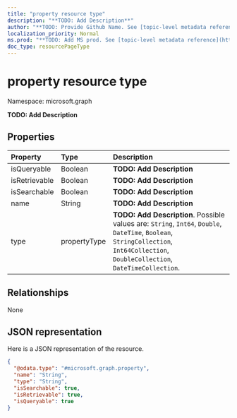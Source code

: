 ```yaml
---
title: "property resource type"
description: "**TODO: Add Description**"
author: "**TODO: Provide Github Name. See [topic-level metadata reference](https://msgo.azurewebsites.net/add/document/guidelines/metadata.html#topic-level-metadata)**"
localization_priority: Normal
ms.prod: "**TODO: Add MS prod. See [topic-level metadata reference](https://msgo.azurewebsites.net/add/document/guidelines/metadata.html#topic-level-metadata)**"
doc_type: resourcePageType
---
```


# property resource type


Namespace: microsoft.graph

**TODO: Add Description**

## Properties
|Property|Type|Description|
|:---|:---|:---|
|isQueryable|Boolean|**TODO: Add Description**|
|isRetrievable|Boolean|**TODO: Add Description**|
|isSearchable|Boolean|**TODO: Add Description**|
|name|String|**TODO: Add Description**|
|type|propertyType|**TODO: Add Description**. Possible values are: `String`, `Int64`, `Double`, `DateTime`, `Boolean`, `StringCollection`, `Int64Collection`, `DoubleCollection`, `DateTimeCollection`.|

## Relationships
None

## JSON representation
Here is a JSON representation of the resource.
<!-- {
  "blockType": "resource",
  "@odata.type": "microsoft.graph.property"
}
-->
``` json
{
  "@odata.type": "#microsoft.graph.property",
  "name": "String",
  "type": "String",
  "isSearchable": true,
  "isRetrievable": true,
  "isQueryable": true
}
```

